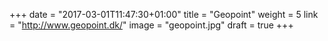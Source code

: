 +++
date = "2017-03-01T11:47:30+01:00"
title = "Geopoint"
weight = 5
link = "http://www.geopoint.dk/"
image = "geopoint.jpg"
draft = true
+++

